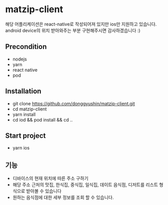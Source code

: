 # matzip-client
해당 어플리케이션은 react-native로 작성되어져 있지만 ios만 지원하고 있습니다. 
android device의 위치 받아와주는 부분 구현해주시면 감사하겠습니다 :)

## Precondition
 - nodejs
 - yarn
 - react native
 - pod


## Installation
 - git clone https://github.com/donggyushin/matzip-client.git
 - cd matzip-client
 - yarn install
 - cd iod && pod install && cd ..
 

## Start project
 - yarn ios
 

## 기능
 - 디바이스의 현재 위치에 따른 주소 구하기
 - 해당 주소 근처의 맛집, 한식집, 중식집, 일식집, 데이트 음식점, 디저트를 리스트 형식으로 받아볼 수 있습니다
 - 원하는 음식점에 대한 세부 정보를 조회 할 수 있습니다. 
